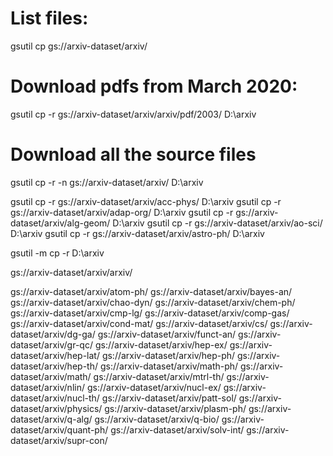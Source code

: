 # List files:

gsutil cp gs://arxiv-dataset/arxiv/

# Download pdfs from March 2020:

gsutil cp -r gs://arxiv-dataset/arxiv/arxiv/pdf/2003/ D:\arxiv

# Download all the source files

gsutil cp -r -n gs://arxiv-dataset/arxiv/ D:\arxiv

gsutil cp -r gs://arxiv-dataset/arxiv/acc-phys/ D:\arxiv
gsutil cp -r gs://arxiv-dataset/arxiv/adap-org/ D:\arxiv
gsutil cp -r gs://arxiv-dataset/arxiv/alg-geom/ D:\arxiv
gsutil cp -r gs://arxiv-dataset/arxiv/ao-sci/ D:\arxiv
gsutil cp -r gs://arxiv-dataset/arxiv/astro-ph/ D:\arxiv

gsutil -m cp -r D:\arxiv

gs://arxiv-dataset/arxiv/arxiv/

gs://arxiv-dataset/arxiv/atom-ph/
gs://arxiv-dataset/arxiv/bayes-an/
gs://arxiv-dataset/arxiv/chao-dyn/
gs://arxiv-dataset/arxiv/chem-ph/
gs://arxiv-dataset/arxiv/cmp-lg/
gs://arxiv-dataset/arxiv/comp-gas/
gs://arxiv-dataset/arxiv/cond-mat/
gs://arxiv-dataset/arxiv/cs/
gs://arxiv-dataset/arxiv/dg-ga/
gs://arxiv-dataset/arxiv/funct-an/
gs://arxiv-dataset/arxiv/gr-qc/
gs://arxiv-dataset/arxiv/hep-ex/
gs://arxiv-dataset/arxiv/hep-lat/
gs://arxiv-dataset/arxiv/hep-ph/
gs://arxiv-dataset/arxiv/hep-th/
gs://arxiv-dataset/arxiv/math-ph/
gs://arxiv-dataset/arxiv/math/
gs://arxiv-dataset/arxiv/mtrl-th/
gs://arxiv-dataset/arxiv/nlin/
gs://arxiv-dataset/arxiv/nucl-ex/
gs://arxiv-dataset/arxiv/nucl-th/
gs://arxiv-dataset/arxiv/patt-sol/
gs://arxiv-dataset/arxiv/physics/
gs://arxiv-dataset/arxiv/plasm-ph/
gs://arxiv-dataset/arxiv/q-alg/
gs://arxiv-dataset/arxiv/q-bio/
gs://arxiv-dataset/arxiv/quant-ph/
gs://arxiv-dataset/arxiv/solv-int/
gs://arxiv-dataset/arxiv/supr-con/

